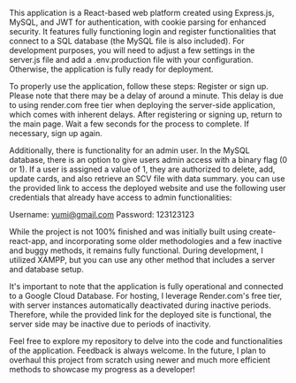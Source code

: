 This application is a React-based web platform created using Express.js, MySQL, and JWT for authentication, with cookie parsing for enhanced security. It features fully functioning login and register functionalities that connect to a SQL database (the MySQL file is also included). For development purposes, you will need to adjust a few settings in the server.js file and add a .env.production file with your configuration. Otherwise, the application is fully ready for deployment.

To properly use the application, follow these steps:
Register or sign up. Please note that there may be a delay of around a minute. This delay is due to using render.com free tier when deploying the server-side application, which comes with inherent delays.
After registering or signing up, return to the main page.
Wait a few seconds for the process to complete. If necessary, sign up again.

Additionally, there is functionality for an admin user. In the MySQL database, there is an option to give users admin access with a binary flag (0 or 1). If a user is assigned a value of 1, they are authorized to delete, add, update cards, and also retrieve an SCV file with data summary. you can use the provided link to access the deployed website and use the following user credentials that already have access to admin functionalities:

Username: yumi@gmail.com
Password: 123123123

While the project is not 100% finished and was initially built using create-react-app, and incorporating some older methodologies and a few inactive and buggy methods, it remains fully functional. During development, I utilized XAMPP, but you can use any other method that includes a server and database setup.

It's important to note that the application is fully operational and connected to a Google Cloud Database. For hosting, I leverage Render.com's free tier, with server instances automatically deactivated during inactive periods. Therefore, while the provided link for the deployed site is functional, the server side may be inactive due to periods of inactivity.

Feel free to explore my repository to delve into the code and functionalities of the application. Feedback is always welcome. In the future, I plan to overhaul this project from scratch using newer and much more efficient methods to showcase my progress as a developer!

